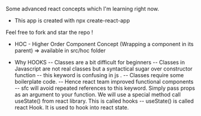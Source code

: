 Some advanced react concepts which I'm learning right now.

- This app is created with npx create-react-app

Feel free to fork and star the repo !

- HOC - Higher Order Component Concept (Wrapping a component in its parent) => available in src/hoc folder


- Why HOOKS 
 -- Classes are a bit difficult for beginners
 -- Classes in Javascript are not real classes but a syntactical sugar over constructor function
 -- this keyword is confusing in js . 
 -- Classes require some boilerplate code.
 -- Hence react team improved functional components
 -- sfc will avoid repeated references to this keyword. Simply pass props as an argument to your function. We will use a special method call useState() from react library. This is called hooks
 -- useState() is called react Hook. It is used to hook into react state.